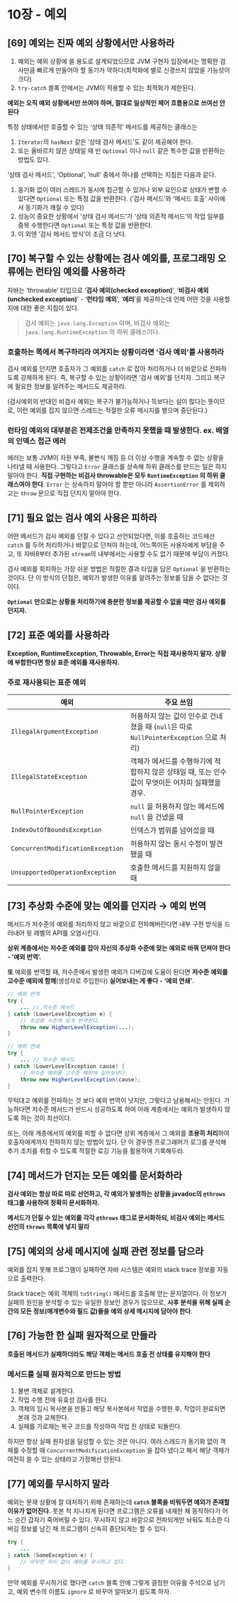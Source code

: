 # 10장 - 예외

## [69] 예외는 진짜 예외 상황에서만 사용하라

1. 예외는 예외 상황에 쓸 용도로 설계되었으므로 JVM 구현자 입장에서는 명확한 검사만큼 빠르게 만들어야 할 동기가 약하다(최적화에 별로 신경쓰지 않았을 가능성이 크다)
2. `try-catch` 블록 안에서는 JVM이 적용할 수 있는 최적화가 제한된다.

**예외는 오직 예외 상황에서만 쓰여야 하며, 절대로 일상적인 제어 흐름용으로 쓰여선 안된다**

특정 상태에서만 호출할 수 있는 ‘상태 의존적’ 메서드를 제공하는 클래스는

1. `Iterator`의 `hasNext` 같은 ‘상태 검사 메서드’도 같이 제공해야 한다.
2. 또는 올바르지 않은 상태일 때 빈 `Optional` 이나 `null` 같은 특수한 값을 반환하는 방법도 있다.

‘상태 검사 메서드’, ‘Optional’, ‘null’ 중에서 하나를 선택하는 지침은 다음과 같다.

1. 동기화 없이 여러 스레드가 동시에 접근할 수 있거나 외부 요인으로 상태가 변할 수 있다면 `Optional` 또는 특정 값을 반환한다. (’검사 메서드’와 ‘메서드 호출’ 사이에서 동기화가 깨질 수 있다)
2. 성능이 중요한 상황에서 ‘상태 검사 메서드’가 ‘상태 의존적 메서드’의 작업 일부를 중복 수행한다면 `Optional` 또는 특정 값을 반환한다.
3. 이 외엔 ‘검사 메서드 방식’이 조금 더 낫다.

## [70] 복구할 수 있는 상황에는 검사 예외를, 프로그래밍 오류에는 런타임 예외를 사용하라

자바는 ‘throwable’ 타입으로 ‘**검사 예외(checked exception)**’, ‘**비검사 예외(unchecked exception)**’ - ‘**런타임 예외**’, ‘**에러**’를 제공하는데 언제 어떤 것을 사용할지에 대한 좋은 지침이 있다.

> 검사 예외는 `java.lang.Exception` 이며, 비검사 예외는 `java.lang.RuntimeException` 의 하위 클래스이다.

### **호출하는 쪽에서 복구하리라 여겨지는 상황이라면 ‘검사 예외’를 사용하라**

검사 예외를 던지면 호출자가 그 예외를 `catch` 로 잡아 처리하거나 더 바깥으로 전파하도록 강제하게 된다. 즉, 복구할 수 있는 상황이라면 ‘검사 예외’를 던지자. 그리고 복구에 필요한 정보를 알려주는 메서드도 제공하라.

(검사예외의 반대인 비검사 예외는 복구가 불가능하거나 득보다는 실이 많다는 뜻이므로, 이런 예외를 잡지 않으면 스레드는 적절한 오류 메시지를 뱉으며 중단된다.)

### 런타임 예외의 대부분은 전제조건을 만족하지 못했을 때 발생한다. ex. 배열의 인덱스 접근 에러

에러는 보통 JVM이 자원 부족, 불변식 깨짐 등 더 이상 수행을 계속할 수 없는 상황을 나타낼 때 사용한다. 그렇다고 `Error` 클래스를 상속해 하위 클래스를 만드는 일은 하지 말아야 한다. **직접 구현하는 비검사 throwable은 모두 `RuntimeException` 의 하위 클래스여야 한다**. `Error` 는 상속하지 말아야 할 뿐만 아니라 `AssertionError` 를 제외하고는 `throw` 문으로 직접 던지지 말아야 한다.

## [71] 필요 없는 검사 예외 사용은 피하라

어떤 메서드가 검사 예외를 던질 수 있다고 선언되었다면, 이를 호출하는 코드에선 `catch` 를 두어 처리하거나 바깥으로 던져야 하는데, 어느쪽이든 사용자에게 부담을 주고, 또 자바8부터 추가된 `stream`의 내부에서는 사용할 수도 없기 때문에 부담이 커졌다.

검사 예외를 회피하는 가장 쉬운 방법은 적절한 결과 타입을 담은 `Optional` 을 반환하는 것이다. 단 이 방식의 단점은, 예외가 발생한 이유를 알려주는 정보를 담을 수 없다는 것이다.

**`Optional` 만으로는 상황을 처리하기에 충분한 정보를 제공할 수 없을 때만 검사 예외를 던지자.**

## [72] 표준 예외를 사용하라

**Exception, RuntimeException, Throwable, Error는 직접 재사용하지 말자. 상황에 부합한다면 항상 표준 예외를 재사용하자.**

### 주로 재사용되는 표준 예외

| 예외                              | 주요 쓰임                                                                                         |
| --------------------------------- | ------------------------------------------------------------------------------------------------- |
| `IllegalArgumentException`        | 허용하지 않는 값이 인수로 건네졌을 때 (`null`은 따로 `NullPointerException` 으로 처리)            |
| `IllegalStateException`           | 객체가 메서드를 수행하기에 적합하지 않은 상태일 때, 또는 인수 값이 무엇이든 어차피 실패했을 경우. |
| `NullPointerException`            | `null` 을 허용하지 않는 메서드에 `null` 을 건넸을 때                                              |
| `IndexOutOfBoundsException`       | 인덱스가 범위를 넘어섰을 때                                                                       |
| `ConcurrentModificationException` | 허용하지 않는 동시 수정이 발견됐을 때                                                             |
| `UnsupportedOperationException`   | 호출한 메서드를 지원하지 않을 때                                                                  |

## [73] 추상화 수준에 맞는 예외를 던지라 → 예외 번역

메서드가 저수준의 예외를 처리하지 않고 바깥으로 전파해버린다면 내부 구현 방식을 드러내어 윗 레벨의 API를 오염시킨다.

**상위 계층에서는 저수준 예외를 잡아 자신의 추상화 수준에 맞는 예외로 바꿔 던져야 한다 - ‘예외 번역’.**

**또** 예외를 번역할 때, 저수준에서 발생한 예외가 디버깅에 도움이 된다면 **저수준 예외를 고수준 예외에 함께**(생성자로 주입한다) **실어보내는 게 좋다 - ‘예외 연쇄’**.

```java
// 예외 번역
try {
    ... // 저수준 메서드
} catch (LowerLevelException e) {
    // 추상화 수준에 맞게 번역한다.
    throw new HigherLevelException(...);
}

// 예외 연쇄
try {
    ... // 저수준 메서드
} catch (LowerLevelException cause) {
    // 저수준 예외를 고수준 예외에 실어보낸다.
    throw new HigherLevelException(cause);
}
```

무턱대고 예외를 전파하는 것 보다 예외 번역이 낫지만, 그렇다고 남용해서는 안된다. 가능하다면 저수준 메서드가 반드시 성공하도록 하여 아래 계층에서는 예외가 발생하지 않도록 하는 것이 최선이다.

또는, 아래 계층에서의 예외를 피할 수 없다면 상위 계층에서 그 예외를 **조용히 처리**하여 호출자에게까지 전파하지 않는 방법이 있다. 단 이 경우엔 프로그래머가 로그를 분석해 추가 조치를 취할 수 있도록 적절한 로깅 기능을 활용하여 기록해두라.

## [74] 메서드가 던지는 모든 예외를 문서화하라

**검사 예외는 항상 따로 따로 선언하고, 각 예외가 발생하는 상황을 javadoc의 `@throws` 태그를 사용하여 정확히 문서화하자.**

**메서드가 던질 수 있는 예외를 각각 `@throws` 태그로 문서화하되, 비검사 예외는 메서드 선언의 `throws` 목록에 넣지 말라**

## [75] 예외의 상세 메시지에 실패 관련 정보를 담으라

예외를 잡지 못해 프로그램이 실패하면 자바 시스템은 예외의 stack trace 정보를 자동으로 출력한다.

Stack trace는 예외 객체의 `toString()` 메서드를 호출해 얻는 문자열이다. 이 정보가 실패의 원인을 분석할 수 있는 유일한 정보인 경우가 많으므로, **사후 분석을 위해 실패 순간의 모든 정보(매개변수와 필드 값)들을 예외 상세 메시지에 담아야 한다**.

## [76] 가능한 한 실패 원자적으로 만들라

**호출된 메서드가 실패하더라도 해당 객체는 메서드 호출 전 상태를 유지해야 한다**

### 메서드를 실패 원자적으로 만드는 방법

1. 불변 객체로 설계한다.
2. 작업 수행 전에 유효성 검사를 한다.
3. 객체의 임시 복사본을 만들고 해당 복사본에서 작업을 수행한 후, 작업이 완료되면 본래 것과 교체한다.
4. 실패를 가로채는 복구 코드를 작성하여 작업 전 상태로 되돌린다.

하지만 항상 실패 원자성을 달성할 수 있는 것은 아니다. 여러 스레드가 동기화 없이 객체를 수정할 때 `ConcurrentModificationException` 을 잡아 냈다고 해서 해당 객체가 여전히 쓸 수 있는 상태라고 가정해선 안된다.

## [77] 예외를 무시하지 말라

예외는 문제 상황에 잘 대처하기 위해 존재하는데 **`catch` 블록을 비워두면 예외가 존재할 이유가 없어진다.** 못본 척 지나치게 된다면 프로그램은 오류를 내재한 채 동작하다가 어느 순간 갑자기 죽어버릴 수 있다. 무시하지 않고 바깥으로 전파되게만 놔둬도 최소한 디버깅 정보를 남긴 채 프로그램이 신속히 중단되게는 할 수 있다.

```java
try {
    ...
} catch (SomeException e) {
    // 아무런 처리 없이 예외를 무시하고 있다.
}
```

만약 예외를 무시하기로 했다면 `catch` 블록 안에 그렇게 결정한 이유를 주석으로 남기고, 예외 변수의 이름도 `ignore` 로 바꾸어 알아보기 쉽도록 하자.
